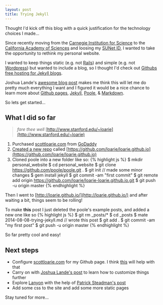 ```yaml
---
layout: post
title: Trying Jekyll
---
```



<div class="message">
  Thought I'd kick off this blog with a quick justification for the technology choices I made...
</div>

Since recently moving from the [Carnegie Institution for Science](http://carnegiescience.edu/) to the [California Academy of Sciences](http://www.calacademy.org/) and loosing my [SUNet ID](https://accounts.stanford.edu/), I wanted to take the opportunity to rethink my personal website.

I wanted to keep things static (e.g. not [Rails](http://rubyonrails.org/)) and simple (e.g. not [Wordpress](http://wordpress.org/)) but wanted to include a blog, so I thought I'd check out [Githubs free hosting for Jekyll blogs](https://pages.github.com/).

Joshua Lande's [awesome blog post](http://joshualande.com/jekyll-github-pages-poole/) makes me think this will let me do pretty much everything I want and I figured it would be a nice chance to learn more about [Github pages](https://pages.github.com/), [Jekyll](http://jekyllrb.com/), [Poole](https://github.com/poole/poole), & [Markdown](https://en.wikipedia.org/wiki/Markdown).

So lets get started...

## What I did so far

>*fare thee well* [http://www.stanford.edu/~loarie](http://www.stanford.edu/~loarie)

1. Purchased [scottloarie.com](scottloarie.com) from [GoDaddy](http://www.godaddy.com/)
2. [Created a new repo](https://github.com/new) called [https://github.com/loarie/loarie.github.io](https://github.com/loarie/loarie.github.io)
3. Cloned poole into a new folder like so:
{% highlight js %}
$ mkdir personal_website
$ cd personal_website
$ git clone https://github.com/poole/poole.git .
$ git init
// made some minor changes
$ gem install jekyll
$ git commit -am "first commit"
$ git remote add origin https://github.com/loarie/loarie-loarie.github.io.git
$ git push -u origin master
{% endhighlight %}

Then I went to [http://loarie.github.io/](http://loarie.github.io/) and after waiting a bit, things seem to be rolling!

To make **this** post I just deleted the poole's example posts, and added a new one like so
{% highlight js %}
$ git rm _posts/*
$ cd _posts
$ mate 2014-08-08-trying-jekyll.md
// wrote this post
$ git add .
$ git commit -am "my first post"
$ git push -u origin master 
{% endhighlight %}

So far pretty cool and easy!

## Next steps

- Configure [scottloarie.com](scottloarie.com) for my Github page. I think [this](https://help.github.com/articles/setting-up-a-custom-domain-with-github-pages) will help with that
- Carry on with [Joshua Lande's post](http://joshualande.com/jekyll-github-pages-poole/) to learn how to customize things further
- Explore [Lanyon](https://github.com/poole/lanyon) with the help of [Patrick Steadman's post](http://patricksteadman.ca/2014/08/04/lanyonsetup/)
- Add some css to the site and add some more static pages

Stay tuned for more...
